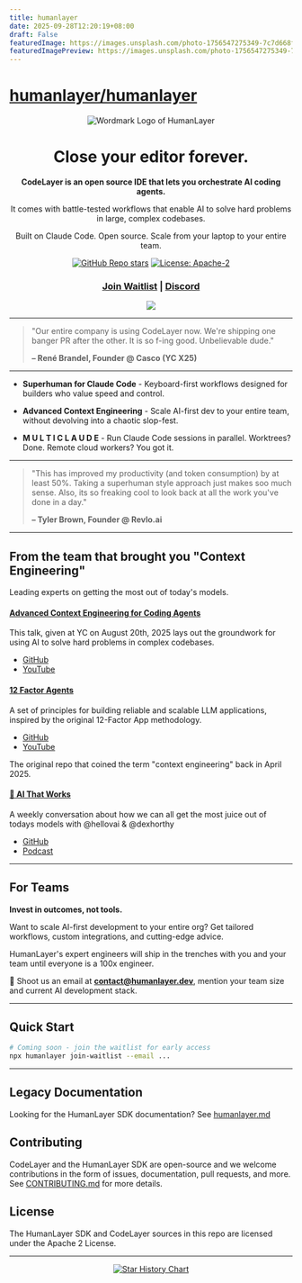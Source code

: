 ```yaml
---
title: humanlayer
date: 2025-09-28T12:20:19+08:00
draft: False
featuredImage: https://images.unsplash.com/photo-1756547275349-7c7d668f3ce3?ixid=M3w0NjAwMjJ8MHwxfHJhbmRvbXx8fHx8fHx8fDE3NTkwMzMyMTN8&ixlib=rb-4.1.0
featuredImagePreview: https://images.unsplash.com/photo-1756547275349-7c7d668f3ce3?ixid=M3w0NjAwMjJ8MHwxfHJhbmRvbXx8fHx8fHx8fDE3NTkwMzMyMTN8&ixlib=rb-4.1.0
---
```


# [humanlayer/humanlayer](https://github.com/humanlayer/humanlayer)

<div align="center">

![Wordmark Logo of HumanLayer](./docs/images/wordmark-light.svg)

</div>

<div align="center">

# Close your editor forever.

**CodeLayer is an open source IDE that lets you orchestrate AI coding agents.**

It comes with battle-tested workflows that enable AI to solve hard problems in large, complex codebases.

Built on Claude Code. Open source. Scale from your laptop to your entire team.

[![GitHub Repo stars](https://img.shields.io/github/stars/humanlayer/humanlayer)](https://github.com/humanlayer/humanlayer)
[![License: Apache-2](https://img.shields.io/badge/License-Apache-green.svg)](https://opensource.org/licenses/Apache-2)

<h3>

[Join Waitlist](https://humanlayer.dev/code) | [Discord](https://humanlayer.dev/discord)

</h3>

<img referrerpolicy="no-referrer-when-downgrade" src="https://static.scarf.sh/a.png?x-pxid=fcfc0926-d841-47fb-b8a6-6aba3a6c3228" />

</div>

---

> "Our entire company is using CodeLayer now. We're shipping one banger PR after the other. It is so f-ing good. Unbelievable dude."
>
> **– René Brandel, Founder @ Casco (YC X25)**

---

- **Superhuman for Claude Code** - Keyboard-first workflows designed for builders who value speed and control.

- **Advanced Context Engineering** - Scale AI-first dev to your entire team, without devolving into a chaotic slop-fest.

- **M U L T I C L A U D E** - Run Claude Code sessions in parallel. Worktrees? Done. Remote cloud workers? You got it.

---

> "This has improved my productivity (and token consumption) by at least 50%. Taking a superhuman style approach just makes soo much sense. Also, its so freaking cool to look back at all the work you've done in a day."
>
> **– Tyler Brown, Founder @ Revlo.ai**

---

## From the team that brought you "Context Engineering"

Leading experts on getting the most out of today's models.

#### [Advanced Context Engineering for Coding Agents](https://github.com/humanlayer/humanlayer)
This talk, given at YC on August 20th, 2025 lays out the groundwork for using AI to solve hard problems in complex codebases.
- [GitHub](https://github.com/humanlayer/humanlayer)
- [YouTube](https://humanlayer.dev/youtube)

#### [12 Factor Agents](https://github.com/humanlayer/humanlayer)
A set of principles for building reliable and scalable LLM applications, inspired by the original 12-Factor App methodology.
- [GitHub](https://github.com/humanlayer/humanlayer)
- [YouTube](https://humanlayer.dev/youtube)

The original repo that coined the term "context engineering" back in April 2025.

#### [🦄 AI That Works](https://humanlayer.dev/podcast)
A weekly conversation about how we can all get the most juice out of todays models with @hellovai & @dexhorthy
- [GitHub](https://github.com/humanlayer/humanlayer)
- [Podcast](https://humanlayer.dev/podcast)

---

## For Teams

**Invest in outcomes, not tools.**

Want to scale AI-first development to your entire org? Get tailored workflows, custom integrations, and cutting-edge advice.

HumanLayer's expert engineers will ship in the trenches with you and your team until everyone is a 100x engineer.

📧 Shoot us an email at **contact@humanlayer.dev**, mention your team size and current AI development stack.

---

## Quick Start

```bash
# Coming soon - join the waitlist for early access
npx humanlayer join-waitlist --email ...
```

---

## Legacy Documentation

Looking for the HumanLayer SDK documentation? See [humanlayer.md](./humanlayer.md)

## Contributing

CodeLayer and the HumanLayer SDK are open-source and we welcome contributions in the form of issues, documentation, pull requests, and more. See [CONTRIBUTING.md](./CONTRIBUTING.md) for more details.

## License

The HumanLayer SDK and CodeLayer sources in this repo are licensed under the Apache 2 License.

---

<div align="center">

[![Star History Chart](https://api.star-history.com/svg?repos=humanlayer/humanlayer&type=Date)](https://star-history.com/#humanlayer/humanlayer&Date)

</div>
